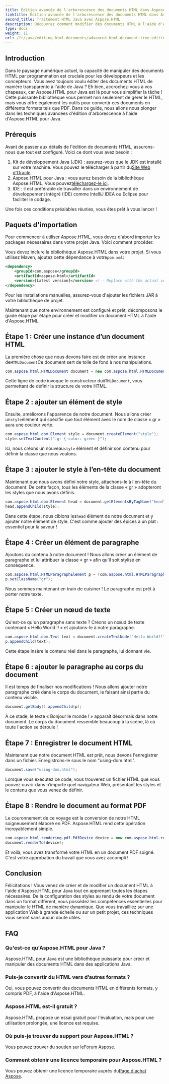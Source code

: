 ```yaml
---
title: Édition avancée de l'arborescence des documents HTML dans Aspose.HTML pour Java
linktitle: Édition avancée de l'arborescence des documents HTML dans Aspose.HTML pour Java
second_title: Traitement HTML Java avec Aspose.HTML
description: Découvrez comment modifier des documents HTML à l'aide d'Aspose.HTML pour Java avec ce guide étape par étape, y compris la création de styles, de paragraphes et la conversion en PDF.
type: docs
weight: 11
url: /fr/java/editing-html-documents/advanced-html-document-tree-editing/
---
```

## Introduction

Dans le paysage numérique actuel, la capacité de manipuler des documents HTML par programmation est cruciale pour les développeurs et les concepteurs. Vous avez toujours voulu éditer des documents HTML de manière transparente à l'aide de Java ? Eh bien, accrochez-vous à vos chapeaux, car Aspose.HTML pour Java est là pour vous simplifier la tâche ! Cette puissante bibliothèque vous permet non seulement de gérer le HTML, mais vous offre également les outils pour convertir ces documents en différents formats tels que PDF. Dans ce guide, nous allons nous plonger dans les techniques avancées d'édition d'arborescence à l'aide d'Aspose.HTML pour Java.

## Prérequis

Avant de passer aux détails de l'édition de documents HTML, assurons-nous que tout est configuré. Voici ce dont vous avez besoin :
1.  Kit de développement Java (JDK) : assurez-vous que le JDK est installé sur votre machine. Vous pouvez le télécharger à partir du[Site Web d'Oracle](https://www.oracle.com/java/technologies/javase-jdk11-downloads.html).
2.  Aspose.HTML pour Java : vous aurez besoin de la bibliothèque Aspose.HTML. Vous pouvez[téléchargez-le ici](https://releases.aspose.com/html/java/).
3. IDE : il est préférable de travailler dans un environnement de développement intégré (IDE) comme IntelliJ IDEA ou Eclipse pour faciliter le codage.

Une fois ces conditions préalables réunies, vous êtes prêt à vous lancer !

## Paquets d'importation
Pour commencer à utiliser Aspose.HTML, vous devez d'abord importer les packages nécessaires dans votre projet Java. Voici comment procéder.

 Vous devez inclure la bibliothèque Aspose.HTML dans votre projet. Si vous utilisez Maven, ajoutez cette dépendance à votre`pom.xml`:

```xml
<dependency>
    <groupId>com.aspose</groupId>
    <artifactId>aspose-html</artifactId>
    <version>[Latest version]</version> <!-- Replace with the actual version -->
</dependency>
```

Pour les installations manuelles, assurez-vous d'ajouter les fichiers JAR à votre bibliothèque de projet.

Maintenant que notre environnement est configuré et prêt, décomposons le guide étape par étape pour créer et modifier un document HTML à l'aide d'Aspose.HTML.

## Étape 1 : Créer une instance d’un document HTML

 La première chose que nous devons faire est de créer une instance de`HTMLDocument`Ce document sert de toile de fond à nos manipulations.

```java
com.aspose.html.HTMLDocument document = new com.aspose.html.HTMLDocument();
```

 Cette ligne de code invoque le constructeur du`HTMLDocument`, vous permettant de définir la structure de votre HTML.

## Étape 2 : ajouter un élément de style

 Ensuite, améliorons l'apparence de notre document. Nous allons créer un`style`élément qui spécifie que tout élément avec le nom de classe « gr » aura une couleur verte.

```java
com.aspose.html.dom.Element style = document.createElement("style");
style.setTextContent(".gr { color: green }");
```

 Ici, nous créons un nouveau`style` élément et définir son contenu pour définir la classe que nous voulons.

## Étape 3 : ajouter le style à l’en-tête du document

Maintenant que nous avons défini notre style, attachons-le à l'en-tête du document. De cette façon, tous les éléments de la classe « gr » adopteront les styles que nous avons définis.

```java
com.aspose.html.dom.Element head = document.getElementsByTagName("head").get_Item(0);
head.appendChild(style);
```

 Dans cette étape, nous ciblons les`head` élément de notre document et y ajouter notre élément de style. C'est comme ajouter des épices à un plat : essentiel pour la saveur !

## Étape 4 : Créer un élément de paragraphe

Ajoutons du contenu à notre document ! Nous allons créer un élément de paragraphe et lui attribuer la classe « gr » afin qu'il soit stylisé en conséquence.

```java
com.aspose.html.HTMLParagraphElement p = (com.aspose.html.HTMLParagraphElement) document.createElement("p");
p.setClassName("gr");
```

Nous sommes maintenant en train de cuisiner ! Le paragraphe est prêt à porter notre texte.

## Étape 5 : Créer un nœud de texte

Qu'est-ce qu'un paragraphe sans texte ? Créons un nœud de texte contenant « Hello World !! » et ajoutons-le à notre paragraphe.

```java
com.aspose.html.dom.Text text = document.createTextNode("Hello World!!");
p.appendChild(text);
```

Cette étape insère le contenu réel dans le paragraphe, lui donnant vie.

## Étape 6 : ajouter le paragraphe au corps du document

Il est temps de finaliser nos modifications ! Nous allons ajouter notre paragraphe créé dans le corps du document, le faisant ainsi partie du contenu visible.

```java
document.getBody().appendChild(p);
```

À ce stade, le texte « Bonjour le monde ! » apparaît désormais dans notre document. Le corps du document ressemble beaucoup à la scène, là où toute l'action se déroule !

## Étape 7 : Enregistrer le document HTML

Maintenant que notre document HTML est prêt, nous devons l'enregistrer dans un fichier. Enregistrons-le sous le nom "using-dom.html".

```java
document.save("using-dom.html");
```

Lorsque vous exécutez ce code, vous trouverez un fichier HTML que vous pouvez ouvrir dans n’importe quel navigateur Web, présentant les styles et le contenu que vous venez de définir.

## Étape 8 : Rendre le document au format PDF

Le couronnement de ce voyage est la conversion de notre HTML soigneusement élaboré en PDF. Aspose.HTML rend cette opération incroyablement simple.

```java
com.aspose.html.rendering.pdf.PdfDevice device = new com.aspose.html.rendering.pdf.PdfDevice("using-dom.pdf");
document.renderTo(device);
```

Et voilà, vous avez transformé votre HTML en un document PDF soigné. C'est votre approbation du travail que vous avez accompli !

## Conclusion
Félicitations ! Vous venez de créer et de modifier un document HTML à l'aide d'Aspose.HTML pour Java tout en apprenant toutes les étapes nécessaires. De la configuration des styles au rendu de votre document dans un format différent, vous possédez les compétences essentielles pour manipuler le HTML de manière dynamique. Que vous travailliez sur une application Web à grande échelle ou sur un petit projet, ces techniques vous seront sans aucun doute utiles.


## FAQ

### Qu'est-ce qu'Aspose.HTML pour Java ?
Aspose.HTML pour Java est une bibliothèque puissante pour créer et manipuler des documents HTML dans des applications Java.
### Puis-je convertir du HTML vers d’autres formats ?
Oui, vous pouvez convertir des documents HTML en différents formats, y compris PDF, à l'aide d'Aspose.HTML.
### Aspose.HTML est-il gratuit ?
Aspose.HTML propose un essai gratuit pour l'évaluation, mais pour une utilisation prolongée, une licence est requise.
### Où puis-je trouver du support pour Aspose.HTML ?
 Vous pouvez trouver du soutien sur le[Forum Aspose](https://forum.aspose.com/c/html/29).
### Comment obtenir une licence temporaire pour Aspose.HTML ?
 Vous pouvez obtenir une licence temporaire auprès du[Page d'achat Aspose](https://purchase.aspose.com/temporary-license/).